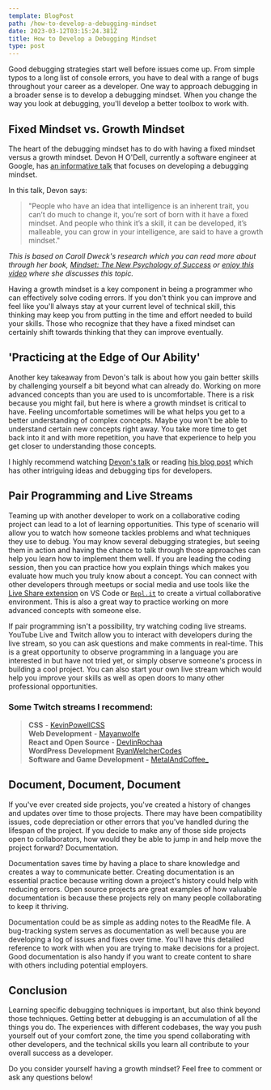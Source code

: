 ```yaml
---
template: BlogPost
path: /how-to-develop-a-debugging-mindset
date: 2023-03-12T03:15:24.381Z
title: How to Develop a Debugging Mindset
type: post
---
```

Good debugging strategies start well before issues come up. From simple typos to a long list of console errors, you have to deal with a range of bugs throughout your career as a developer. One way to approach debugging in a broader sense is to develop a debugging mindset. When you change the way you look at debugging, you'll develop a better toolbox to work with.

## Fixed Mindset vs. Growth Mindset

The heart of the debugging mindset has to do with having a fixed mindset versus a growth mindset. Devon H O'Dell, currently a software engineer at Google, has [an informative talk](https://www.infoq.com/presentations/debugging-mindset/) that focuses on developing a debugging mindset.

In this talk, Devon says:

> "People who have an idea that intelligence is an inherent trait, you can’t do much to change it, you’re sort of born with it have a fixed mindset. And people who think it’s a skill, it can be developed, it’s malleable, you can grow in your intelligence, are said to have a growth mindset."

*This is based on Caroll Dweck's research which you can read more about through her book,* *[Mindset: The New Psychology of Success](https://www.goodreads.com/book/show/34403537-mindset)* *or* *[enjoy this video](https://www.youtube.com/watch?v=isHM1rEd3GE)* *where she discusses this topic.*

Having a growth mindset is a key component in being a programmer who can effectively solve coding errors. If you don't think you can improve and feel like you'll always stay at your current level of technical skill, this thinking may keep you from putting in the time and effort needed to build your skills. Those who recognize that they have a fixed mindset can certainly shift towards thinking that they can improve eventually.

## 'Practicing at the Edge of Our Ability'

Another key takeaway from Devon's talk is about how you gain better skills by challenging yourself a bit beyond what can already do. Working on more advanced concepts than you are used to is uncomfortable. There is a risk because you might fail, but here is where a growth mindset is critical to have. Feeling uncomfortable sometimes will be what helps you get to a better understanding of complex concepts. Maybe you won't be able to understand certain new concepts right away. You take more time to get back into it and with more repetition, you have that experience to help you get closer to understanding those concepts.

I highly recommend watching [Devon's talk](https://www.infoq.com/presentations/debugging-mindset/) or reading [his blog post](https://9vx.org/post/building-a-debugging-mindset/) which has other intriguing ideas and debugging tips for developers.

## Pair Programming and Live Streams

Teaming up with another developer to work on a collaborative coding project can lead to a lot of learning opportunities. This type of scenario will allow you to watch how someone tackles problems and what techniques they use to debug. You may know several debugging strategies, but seeing them in action and having the chance to talk through those approaches can help you learn how to implement them well. If you are leading the coding session, then you can practice how you explain things which makes you evaluate how much you truly know about a concept. You can connect with other developers through meetups or social media and use tools like the [Live Share extension](https://learn.microsoft.com/en-us/visualstudio/liveshare/) on VS Code or [`Repl.it`](https://replit.com/) to create a virtual collaborative environment. This is also a great way to practice working on more advanced concepts with someone else.

If pair programming isn't a possibility, try watching coding live streams. YouTube Live and Twitch allow you to interact with developers during the live stream, so you can ask questions and make comments in real-time. This is a great opportunity to observe programming in a language you are interested in but have not tried yet, or simply observe someone's process in building a cool project. You can also start your own live stream which would help you improve your skills as well as open doors to many other professional opportunities.

### Some Twitch streams I recommend:

> **CSS** - [KevinPowellCSS](https://www.twitch.tv/kevinpowellcss)\
> **Web Development** - [Mayanwolfe](https://www.twitch.tv/mayanwolfe)\
> **React and Open Source** - [DevlinRochaa](https://www.twitch.tv/devlinrochaa)\
> **WordPress Development** [RyanWelcherCodes](https://www.twitch.tv/ryanwelchercodes)\
> **Software and Game Development -** [MetalAndCoffee_](https://www.twitch.tv/metalandcoffee_)

## Document, Document, Document

If you've ever created side projects, you've created a history of changes and updates over time to those projects. There may have been compatibility issues, code depreciation or other errors that you've handled during the lifespan of the project. If you decide to make any of those side projects open to collaborators, how would they be able to jump in and help move the project forward? Documentation.

Documentation saves time by having a place to share knowledge and creates a way to communicate better. Creating documentation is an essential practice because writing down a project's history could help with reducing errors. Open source projects are great examples of how valuable documentation is because these projects rely on many people collaborating to keep it thriving.

Documentation could be as simple as adding notes to the ReadMe file. A bug-tracking system serves as documentation as well because you are developing a log of issues and fixes over time. You'll have this detailed reference to work with when you are trying to make decisions for a project. Good documentation is also handy if you want to create content to share with others including potential employers.

## Conclusion

Learning specific debugging techniques is important, but also think beyond those techniques. Getting better at debugging is an accumulation of all the things you do. The experiences with different codebases, the way you push yourself out of your comfort zone, the time you spend collaborating with other developers, and the technical skills you learn all contribute to your overall success as a developer.

Do you consider yourself having a growth mindset? Feel free to comment or ask any questions below!